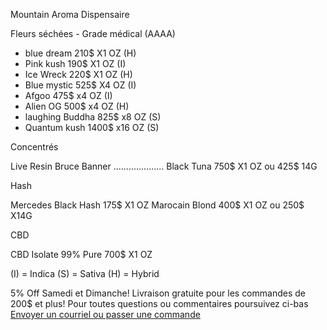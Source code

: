 Mountain Aroma Dispensaire

 Fleurs séchées - Grade médical (AAAA)

- blue dream 210$  X1 OZ (H)
- Pink kush 190$  X1 OZ (I)
- Ice Wreck 220$ X1 OZ (H)
- Blue mystic 525$ X4 OZ (I)
- Afgoo  475$ x4 OZ (I)
- Alien OG 500$ x4 OZ (H)
- laughing Buddha 825$ x8 OZ (S)
- Quantum kush 1400$  x16 OZ (S)

Concentrés

Live Resin
Bruce Banner ....................
Black Tuna 750$ X1 OZ ou 425$ 14G

Hash

Mercedes Black Hash 175$ X1 OZ
Marocain Blond 400$ X1 OZ ou 250$ X14G

CBD

CBD Isolate 99% Pure 700$ X1 OZ

(I) = Indica
(S) = Sativa
(H) = Hybrid

5% Off Samedi et Dimanche!
Livraison gratuite pour les commandes de 200$ et plus!
<a>Pour toutes questions ou commentaires poursuivez ci-bas </br> <a href="mailto:visionerf33@protonmail.com">Envoyer un courriel ou passer une commande</a>
